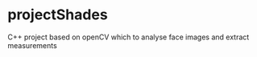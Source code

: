 projectShades
=============

C++ project based on openCV which to analyse face images and extract measurements
